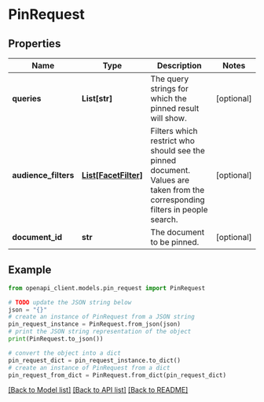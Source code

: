 # PinRequest


## Properties

Name | Type | Description | Notes
------------ | ------------- | ------------- | -------------
**queries** | **List[str]** | The query strings for which the pinned result will show. | [optional] 
**audience_filters** | [**List[FacetFilter]**](FacetFilter.md) | Filters which restrict who should see the pinned document. Values are taken from the corresponding filters in people search. | [optional] 
**document_id** | **str** | The document to be pinned. | [optional] 

## Example

```python
from openapi_client.models.pin_request import PinRequest

# TODO update the JSON string below
json = "{}"
# create an instance of PinRequest from a JSON string
pin_request_instance = PinRequest.from_json(json)
# print the JSON string representation of the object
print(PinRequest.to_json())

# convert the object into a dict
pin_request_dict = pin_request_instance.to_dict()
# create an instance of PinRequest from a dict
pin_request_from_dict = PinRequest.from_dict(pin_request_dict)
```
[[Back to Model list]](../README.md#documentation-for-models) [[Back to API list]](../README.md#documentation-for-api-endpoints) [[Back to README]](../README.md)


